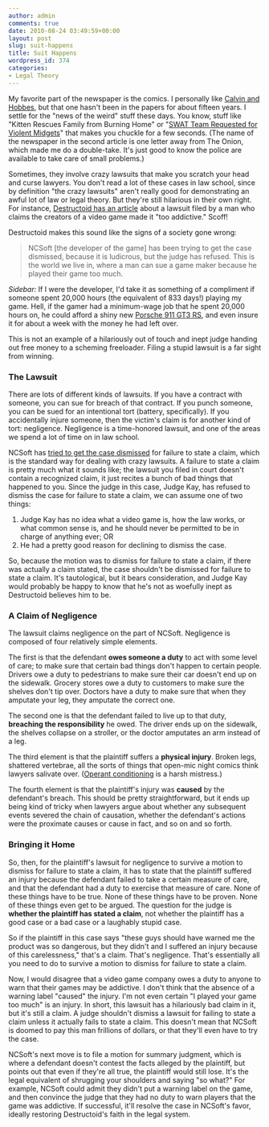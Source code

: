 ```yaml
---
author: admin
comments: true
date: 2010-08-24 03:49:59+00:00
layout: post
slug: suit-happens
title: Suit Happens
wordpress_id: 374
categories:
- Legal Theory
---
```


My favorite part of the newspaper is the comics. I personally like [Calvin and Hobbes](http://www.gocomics.com/calvinandhobbes/), but that one hasn't been in the papers for about fifteen years. I settle for the "news of the weird" stuff these days. You know, stuff like "Kitten Rescues Family from Burning Home" or "[SWAT Team Requested for Violent Midgets](http://www.theunion.com/article/20100805/NEWS/100809913/1007&parentprofile=1053)" that makes you chuckle for a few seconds. (The name of the newspaper in the second article is one letter away from The Onion, which made me do a double-take. It's just good to know the police are available to take care of small problems.)

Sometimes, they involve crazy lawsuits that make you scratch your head and curse lawyers. You don't read a lot of these cases in law school, since by definition "the crazy lawsuits" aren't really good for demonstrating an awful lot of law or legal theory. But they're still hilarious in their own right. For instance, [Destructoid has an article](http://www.destructoid.com/man-who-played-lineage-ii-for-20-000-hours-sues-creators-181951.phtml) about a lawsuit filed by a man who claims the creators of a video game made it "too addictive." Scoff!

<!-- more -->

Destructoid makes this sound like the signs of a society gone wrong:

> NCSoft [the developer of the game] has been trying to get the case dismissed, because it is ludicrous, but the judge has refused. This is the world we live in, where a man can sue a game maker because he played their game too much.

*Sidebar:* If I were the developer, I'd take it as something of a compliment if someone spent 20,000 hours (the equivalent of 833 days!) playing my game. Hell, if the gamer had a minimum-wage job that he spent 20,000 hours on, he could afford a shiny new [Porsche 911 GT3 RS](http://www.porsche.com/usa/models/911/911-gt3rs/), and even insure it for about a week with the money he had left over.

This is not an example of a hilariously out of touch and inept judge handing out free money to a scheming freeloader. Filing a stupid lawsuit is a far sight from winning.

### The Lawsuit

There are lots of different kinds of lawsuits. If you have a contract with someone, you can sue for breach of that contract. If you punch someone, you can be sued for an intentional tort (battery, specifically). If you accidentally injure someone, then the victim's claim is for another kind of tort: negligence. Negligence is a time-honored lawsuit, and one of the areas we spend a lot of time on in law school.

NCSoft has [tried to get the case dismissed](http://www.wired.com/threatlevel/2010/08/lineage11-addiction/) for failure to state a claim, which is the standard way for dealing with crazy lawsuits. A failure to state a claim is pretty much what it sounds like; the lawsuit you filed in court doesn't contain a recognized claim, it just recites a bunch of bad things that happened to you. Since the judge in this case, Judge Kay, has refused to dismiss the case for failure to state a claim, we can assume one of two things:
 
 1. Judge Kay has no idea what a video game is, how the law works, or what common sense is, and he should never be permitted to be in charge of anything ever; OR
 2. He had a pretty good reason for declining to dismiss the case.

So, because the motion was to dismiss for failure to state a claim, if there was actually a claim stated, the case shouldn't be dismissed for failure to state a claim. It's tautological, but it bears consideration, and Judge Kay would probably be happy to know that he's not as woefully inept as Destructoid believes him to be.

### A Claim of Negligence

The lawsuit claims negligence on the part of NCSoft. Negligence is composed of four relatively simple elements.

The first is that the defendant **owes someone a duty** to act with some level of care; to make sure that certain bad things don't happen to certain people. Drivers owe a duty to pedestrians to make sure their car doesn't end up on the sidewalk. Grocery stores owe a duty to customers to make sure the shelves don't tip over. Doctors have a duty to make sure that when they amputate your leg, they amputate the correct one.

The second one is that the defendant failed to live up to that duty, **breaching the responsibility** he owed. The driver ends up on the sidewalk, the shelves collapse on a stroller, or the doctor amputates an arm instead of a leg.

The third element is that the plaintiff suffers a **physical injury**. Broken legs, shattered vertebrae, all the sorts of things that open-mic night comics think lawyers salivate over. ([Operant conditioning](http://en.wikipedia.org/wiki/Operant_conditioning) is a harsh mistress.)

The fourth element is that the plaintiff's injury was **caused** by the defendant's breach. This should be pretty straightforward, but it ends up being kind of tricky when lawyers argue about whether any subsequent events severed the chain of causation, whether the defendant's actions were the proximate causes or cause in fact, and so on and so forth.

### Bringing it Home

So, then, for the plaintiff's lawsuit for negligence to survive a motion to dismiss for failure to state a claim, it has to state that the plaintiff suffered an injury because the defendant failed to take a certain measure of care, and that the defendant had a duty to exercise that measure of care. None of these things have to be true. None of these things have to be proven. None of these things even get to be argued. The question for the judge is **whether the plaintiff has stated a claim**, not whether the plaintiff has a good case or a bad case or a laughably stupid case.

So if the plaintiff in this case says "these guys should have warned me the product was so dangerous, but they didn't and I suffered an injury because of this carelessness," that's a claim. That's negligence. That's essentially all you need to do to survive a motion to dismiss for failure to state a claim.

Now, I would disagree that a video game company owes a duty to anyone to warn that their games may be addictive. I don't think that the absence of a warning label "caused" the injury. I'm not even certain "I played your game too much" is an injury. In short, this lawsuit has a hilariously bad claim in it, but it's still a claim. A judge shouldn't dismiss a lawsuit for failing to state a claim unless it actually fails to state a claim. This doesn't mean that NCSoft is doomed to pay this man frillions of dollars, or that they'll even have to try the case.

NCSoft's next move is to file a motion for summary judgment, which is where a defendant doesn't contest the facts alleged by the plaintiff, but points out that even if they're all true, the plaintiff would still lose. It's the legal equivalent of shrugging your shoulders and saying "so what?" For example, NCSoft could admit they didn't put a warning label on the game, and then convince the judge that they had no duty to warn players that the game was addictive. If successful, it'll resolve the case in NCSoft's favor, ideally restoring Destructoid's faith in the legal system.
